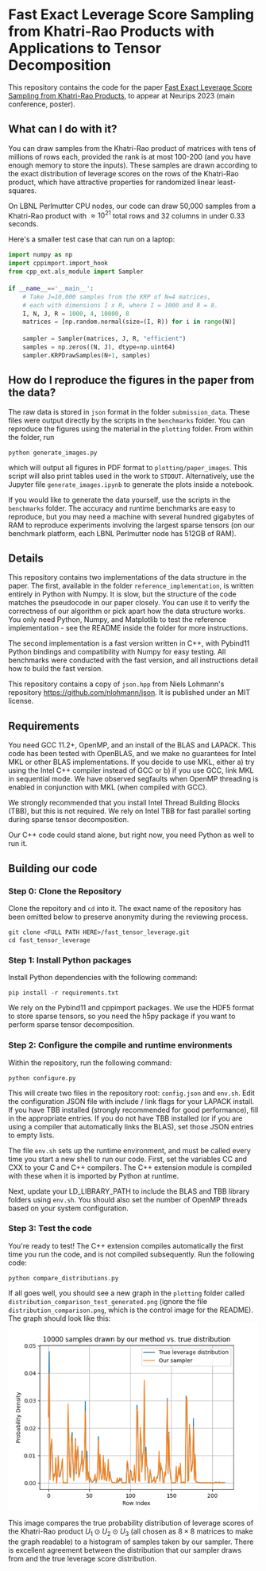 # Fast Exact Leverage Score Sampling from Khatri-Rao Products with Applications to Tensor Decomposition
This repository contains the code for
the paper [Fast Exact Leverage Score Sampling
from Khatri-Rao Products](https://arxiv.org/pdf/2301.12584),
to appear at Neurips 2023 (main conference, poster).

## What can I do with it?
You can draw samples from the Khatri-Rao product of matrices
with tens of millions of rows each, provided the rank is at most
100-200 (and you have enough memory to store the inputs). These
samples are drawn according to the exact distribution of leverage
scores on the rows of the Khatri-Rao product, which have attractive
properties for randomized linear least-squares.

On LBNL Perlmutter CPU nodes, our code can draw 50,000 samples from
a Khatri-Rao product with $\approx 10^{21}$ total rows and 32 columns
in under 0.33 seconds.  

Here's a smaller test case that can run on a laptop:
```python
import numpy as np
import cppimport.import_hook
from cpp_ext.als_module import Sampler

if __name__=='__main__':
    # Take J=10,000 samples from the KRP of N=4 matrices,
    # each with dimensions I x R, where I = 1000 and R = 8.
    I, N, J, R = 1000, 4, 10000, 8
    matrices = [np.random.normal(size=(I, R)) for i in range(N)]

    sampler = Sampler(matrices, J, R, "efficient")
    samples = np.zeros((N, J), dtype=np.uint64)
    sampler.KRPDrawSamples(N+1, samples)
```

## How do I reproduce the figures in the paper from the data?
The raw data is stored in `json` format in the folder
`submission_data`. These files were output directly by the
scripts in the `benchmarks` folder. You can reproduce the
figures using the material in the `plotting` folder. From
within the folder, run 

```
python generate_images.py
```
which will output all figures in PDF format to 
`plotting/paper_images`. This script will also print tables
used in the work to `STDOUT`. Alternatively, 
use the Jupyter file `generate_images.ipynb` to generate
the plots inside a notebook.

If you would like to generate the data yourself, use the
scripts in the `benchmarks` folder. The accuracy and runtime
benchmarks are easy to reproduce, but you may need a machine
with several hundred gigabytes of RAM to reproduce 
experiments involving the largest sparse tensors 
(on our benchmark platform, each LBNL Perlmutter 
node has 512GB of RAM). 

## Details
This repository contains two implementations of the data 
structure in the paper. The first, available in the 
folder `reference_implementation`, is written entirely in 
Python with Numpy. It is slow, but the structure of the 
code matches the pseudocode in our paper closely. You 
can use it to verify the correctness of our algorithm
or pick apart how the data structure works. You only need
Python, Numpy, and Matplotlib to test the reference
implementation - see the README inside the folder for
more instructions.

The second implementation is a fast version written
in C++, with Pybind11 Python bindings 
and compatibility with Numpy for easy 
testing. All benchmarks were conducted
with the fast version, and all instructions detail
how to build the fast version.

This repository contains a copy of `json.hpp`
from Niels Lohmann's repository 
<https://github.com/nlohmann/json>. It is published
under an MIT license.

## Requirements
You need GCC 11.2+, OpenMP, and an install of the BLAS
and LAPACK. This code has been tested with OpenBLAS, and
we make no guarantees for Intel MKL or other BLAS
implementations. If you decide to use MKL, either a) 
try using the Intel C++ compiler instead of GCC or b) if you use GCC, 
link MKL in sequential mode. We have observed segfaults
when OpenMP threading is enabled in conjunction with
MKL (when compiled with GCC).

We strongly recommended that you install Intel
Thread Building Blocks (TBB), but this is not
required. We rely on Intel TBB for fast parallel 
sorting during sparse tensor decomposition.

Our C++ code could stand alone, but right now, you
need Python as well to run it. 

## Building our code

### Step 0: Clone the Repository
Clone the repoitory and `cd` into it. The exact
name of the repository has been omitted below to
preserve anonymity during the reviewing process.
```
git clone <FULL PATH HERE>/fast_tensor_leverage.git
cd fast_tensor_leverage
```

### Step 1: Install Python packages
Install Python dependencies with the following command:
```
pip install -r requirements.txt
```
We rely on the Pybind11 and cppimport packages. We
use the HDF5 format to store sparse tensors, so
you need the h5py package if you want to perform
sparse tensor decomposition. 

### Step 2: Configure the compile and runtime environments 
Within the repository, run the following command:
```
python configure.py
```
This will create two files in the repository root:
`config.json` and `env.sh`. Edit the configuration
JSON file with include / link flags for your LAPACK
install. If you have TBB installed (strongly
recommended for good performance), fill in the appropriate
entries. If you do not have TBB installed (or if you
are using a compiler that automatically links the BLAS),
set those JSON entries to empty lists. 

The file `env.sh` sets up the runtime environment,
and must be called every time you start a new shell 
to run our code. First, set the variables CC
and CXX to your C and C++ compilers. The C++ extension
module is compiled with
these when it is imported by Python at runtime. 

Next, update your LD_LIBRARY_PATH 
to include the BLAS and TBB library folders using
`env.sh`. You should also set the number of
OpenMP threads based on your system configuration. 

### Step 3: Test the code 
You're ready to test! The C++ extension
compiles automatically the first time you run
the code, and is not compiled subsequently. Run
the following code:
```
python compare_distributions.py
```
If all goes well, you should see a new graph in
the `plotting` folder called
`distribution_comparison_test_generated.png`
(ignore the file `distribution_comparison.png`, which
is the control image for the README).
The graph should look like this:
![Distribution Comparison](plotting/distribution_comparison.png)

This image compares the true probability
distribution of leverage scores of the
Khatri-Rao product 
$U_1 \odot U_2 \odot U_3$ (all
chosen as $8 \times 8$ matrices to make
the graph readable) to a
histogram of samples taken by our sampler.
There is excellent agreement between the
distribution that our sampler draws from
and the true leverage score distribution.

